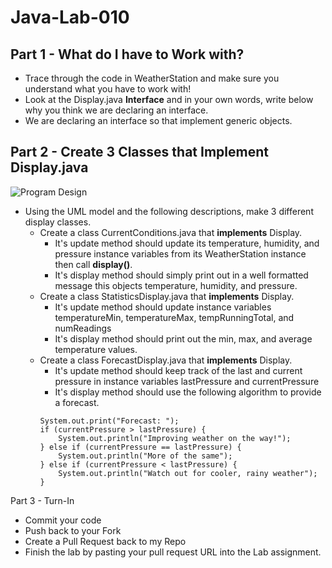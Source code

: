# Java-Lab-010

## Part 1 - What do I have to Work with?
* Trace through the code in WeatherStation and make sure you understand what you have to work with!
* Look at the Display.java **Interface** and in your own words, write below why you think we are declaring an interface.
* We are declaring an interface so that implement generic objects.

## Part 2 - Create 3 Classes that **Implement** Display.java
![Program Design](images/uml_model.png)
* Using the UML model and the following descriptions, make 3 different display classes.
    * Create a class CurrentConditions.java that **implements** Display.
        * It's update method should update its temperature, humidity, and pressure instance variables from its WeatherStation instance then call **display()**.
        * It's display method should simply print out in a well formatted message this objects temperature, humidity, and pressure.
    * Create a class StatisticsDisplay.java that **implements** Display.
        * It's update method should update instance variables temperatureMin, temperatureMax, tempRunningTotal, and numReadings
        * It's display method should print out the min, max, and average temperature values.
    * Create a class ForecastDisplay.java that **implements** Display.
        * It's update method should keep track of the last and current pressure in instance variables lastPressure and currentPressure
        * It's display method should use the following algorithm to provide a forecast.
        ```
        System.out.print("Forecast: ");
        if (currentPressure > lastPressure) {
            System.out.println("Improving weather on the way!");
        } else if (currentPressure == lastPressure) {
            System.out.println("More of the same");
        } else if (currentPressure < lastPressure) {
            System.out.println("Watch out for cooler, rainy weather");
        }
        ```
      
Part 3 - Turn-In
* Commit your code
* Push back to your Fork
* Create a Pull Request back to my Repo
* Finish the lab by pasting your pull request URL into the Lab assignment.